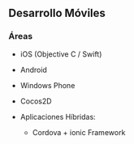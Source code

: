 ## Desarrollo Móviles
### Áreas

* iOS (Objective C / Swift)
* Android
* Windows Phone

* Cocos2D

* Aplicaciones Híbridas:
    * Cordova + ionic Framework

